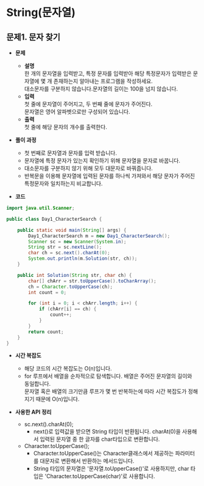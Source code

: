 # String(문자열)
## 문제1. 문자 찾기

- **문제**
  - **설명**  
    한 개의 문자열을 입력받고, 특정 문자를 입력받아 해당 특정문자가 입력받은 문자열에 몇 개 존재하는지 알아내는 프로그램을 작성하세요.  
        대소문자를 구분하지 않습니다.문자열의 길이는 100을 넘지 않습니다.
  - **입력**  
    첫 줄에 문자열이 주어지고, 두 번째 줄에 문자가 주어진다.  
           문자열은 영어 알파벳으로만 구성되어 있습니다.
  - **출력**  
  첫 줄에 해당 문자의 개수를 출력한다.


- **풀이 과정**
    - 첫 번째로 문자열과 문자를 입력 받습니다.
    - 문자열에 특정 문자가 있는지 확인하기 위해 문자열을 문자로 바꿉니다. 
    - 대소문자를 구분하지 않기 위해 모두 대문자로 바꿔줍니다.
    - 반복문을 이용해 문자열에 입력된 문자를 하나씩 가져와서 해당 문자가 주어진 특정문자와 일치하는지 비교합니다.

    
- **코드**
```java
import java.util.Scanner;

public class Day1_CharacterSearch {

    public static void main(String[] args) {
        Day1_CharacterSearch m = new Day1_CharacterSearch();
        Scanner sc = new Scanner(System.in);
        String str = sc.nextLine();
        char ch = sc.next().charAt(0);
        System.out.println(m.Solution(str, ch));
    }

    public int Solution(String str, char ch) {
        char[] chArr = str.toUpperCase().toCharArray();
        ch = Character.toUpperCase(ch);
        int count = 0;

        for (int i = 0; i < chArr.length; i++) {
            if (chArr[i] == ch) {
                count++;
            }
        }
        return count;
    }
}
```

- **시간 복잡도**
    - 해당 코드의 시간 복잡도는 O(n)입니다.
    - for 루프에서 배열을 순차적으로 탐색합니다. 배열은 주어진 문자열의 길이와 동일합니다.  
      문자열 혹은 배열의 크기만큼 루프가 몇 번 반복하는에 따라 시간 복잡도가 정해지기 때문에 O(n)입니다.


- **사용한 API 정리**
    - sc.next().charAt(0);
      - next()로 입력값을 받으면 String 타입이 반환됩니다.
        charAt(0)을 사용해서 입력된 문자열 중 한 글자를 char타입으로 변환합니다.
    - Character.toUpperCase();
      - Character.toUpperCase()는 Character클래스에서 제공하는 파라미터를 대문자로 변환해서 반환하는 메서드입니다.
      - String 타입의 문자열은 '문자열.toUpperCase()'로 사용하지만, char 타입은 'Character.toUpperCase(char)'로 사용합니다.